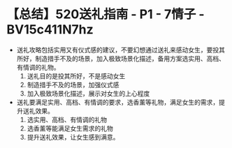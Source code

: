 # 【总结】520送礼指南 - P1 - 7情子 - BV15c411N7hz

-   送礼攻略包括实用又有仪式感的建议，不要幻想通过送礼来感动女生，要投其所好，制造措手不及的场景，加入极致场景化描述，备用方案选实用、高档、有情调的礼物。
    1.  送礼目的是投其所好，不是感动女生
    2.  制造措手不及的场景，加强仪式感
    3.  加入极致场景化描述，展示对女生的上心程度
-   送礼要满足实用、高档、有情调的要求，选香薰等礼物，满足女生的需求，提升送礼效果。
    1.  选实用、高档、有情调的礼物
    2.  选香薰等能满足女生需求的礼物
    3.  提升送礼效果，让女生感到满意。